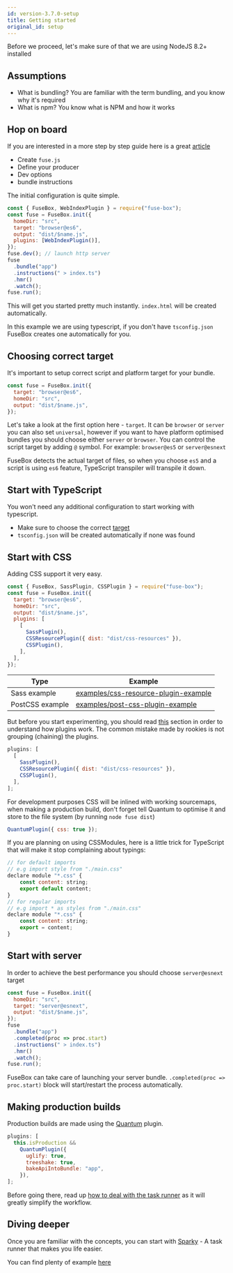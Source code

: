 ```yaml
---
id: version-3.7.0-setup
title: Getting started
original_id: setup
---
```


Before we proceed, let's make sure of that we are using NodeJS 8.2+ installed

## Assumptions

- What is bundling? You are familiar with the term bundling, and you know why
  it's required
- What is npm? You know what is NPM and how it works

## Hop on board

If you are interested in a more step by step guide here is a great
[article](https://auth0.com/blog/introducing-fusebox-an-alternative-to-webpack)

- Create `fuse.js`
- Define your producer
- Dev options
- bundle instructions

The initial configuration is quite simple.

```js
const { FuseBox, WebIndexPlugin } = require("fuse-box");
const fuse = FuseBox.init({
  homeDir: "src",
  target: "browser@es6",
  output: "dist/$name.js",
  plugins: [WebIndexPlugin()],
});
fuse.dev(); // launch http server
fuse
  .bundle("app")
  .instructions(" > index.ts")
  .hmr()
  .watch();
fuse.run();
```

This will get you started pretty much instantly. `index.html` will be created
automatically.

In this example we are using typescript, if you don't have `tsconfig.json`
FuseBox creates one automatically for you.

## Choosing correct target

It's important to setup correct script and platform target for your bundle.

```js
const fuse = FuseBox.init({
  target: "browser@es6",
  homeDir: "src",
  output: "dist/$name.js",
});
```

Let's take a look at the first option here - `target`. It can be `browser` or
`server` you can also set `universal`, however if you want to have platform
optimised bundles you should choose either `server` or `browser`. You can
control the script target by adding `@` symbol. For example: `browser@es5` or
`server@esnext`

FuseBox detects the actual target of files, so when you choose `es5` and a
script is using `es6` feature, TypeScript transpiler will transpile it down.

## Start with TypeScript

You won't need any additional configuration to start working with typescript.

- Make sure to choose the correct [target](#choosing-correct-target)
- `tsconfig.json` will be created automatically if none was found

## Start with CSS

Adding CSS support it very easy.

```js
const { FuseBox, SassPlugin, CSSPlugin } = require("fuse-box");
const fuse = FuseBox.init({
  target: "browser@es6",
  homeDir: "src",
  output: "dist/$name.js",
  plugins: [
    [
      SassPlugin(),
      CSSResourcePlugin({ dist: "dist/css-resources" }),
      CSSPlugin(),
    ],
  ],
});
```

| Type            | Example                                                                                                                                |
| --------------- | -------------------------------------------------------------------------------------------------------------------------------------- |
| Sass example    | [examples/css-resource-plugin-example](https://github.com/fuse-box/fuse-box-examples/tree/master/examples/css-resource-plugin-example) |
| PostCSS example | [examples/post-css-plugin-example](https://github.com/fuse-box/fuse-box-examples/tree/master/examples/post-css-plugin-example)         |

But before you start experimenting, you should read [this](./about-plugins)
section in order to understand how plugins work. The common mistake made by
rookies is not grouping (chaining) the plugins.

```js
plugins: [
  [
    SassPlugin(),
    CSSResourcePlugin({ dist: "dist/css-resources" }),
    CSSPlugin(),
  ],
];
```

For development purposes CSS will be inlined with working sourcemaps, when
making a production build, don't forget tell Quantum to optimise it and store to
the file system (by running `node fuse dist`)

```js
QuantumPlugin({ css: true });
```

If you are planning on using CSSModules, here is a little trick for TypeScript
that will make it stop complaining about typings:

```js
// for default imports
// e.g import style from "./main.css"
declare module "*.css" {
    const content: string;
    export default content;
}
// for regular imports
// e.g import * as styles from "./main.css"
declare module "*.css" {
    const content: string;
    export = content;
}
```

## Start with server

In order to achieve the best performance you should choose `server@esnext`
target

```js
const fuse = FuseBox.init({
  homeDir: "src",
  target: "server@esnext",
  output: "dist/$name.js",
});
fuse
  .bundle("app")
  .completed(proc => proc.start)
  .instructions(" > index.ts")
  .hmr()
  .watch();
fuse.run();
```

FuseBox can take care of launching your server bundle.
`.completed(proc => proc.start)` block will start/restart the process
automatically.

## Making production builds

Production builds are made using the [Quantum](../production-builds/quantum)
plugin.

```js
plugins: [
  this.isProduction &&
    QuantumPlugin({
      uglify: true,
      treeshake: true,
      bakeApiIntoBundle: "app",
    }),
];
```

Before going there, read up
[how to deal with the task runner](../task-runner/getting-started-with-sparky)
as it will greatly simplify the workflow.

## Diving deeper

Once you are familiar with the concepts, you can start with
[Sparky](../task-runner/sparky) - A task runner that makes you life easier.

You can find plenty of example
[here](https://github.com/fuse-box/fuse-box-examples/tree/master/examples)
